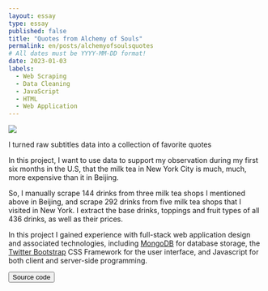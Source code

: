 ```yaml
---
layout: essay
type: essay
published: false
title: "Quotes from Alchemy of Souls"
permalink: en/posts/alchemyofsoulsquotes
# All dates must be YYYY-MM-DD format!
date: 2023-01-03
labels:
  - Web Scraping
  - Data Cleaning
  - JavaScript
  - HTML
  - Web Application
---
```



<img class="ui medium right floated rounded image" src="/images/vacay-home-page.png">


I turned raw subtitles data into a collection of favorite quotes

In this project, I want to use data to support my observation during my first six months in the U.S, that the milk tea in New York City is much, much, more expensive than it in Beijing.

So, I manually scrape 144 drinks from three milk tea shops I mentioned above in Beijing, and scrape 292 drinks from five milk tea shops that I visited in New York. I extract the base drinks, toppings and fruit types of all 436 drinks, as well as their prices.

In this project I gained experience with full-stack web application design and associated technologies, including [MongoDB](http://mongodb.com) for database storage, the [Twitter Bootstrap](http://getbootstrap.com/) CSS Framework for the user interface, and Javascript for both client and server-side programming. 
 

<a href="https://github.com/theVacay/vacay">
   <button class="ui black button"> <i class="large github icon"></i> Source code </button>
</a>
